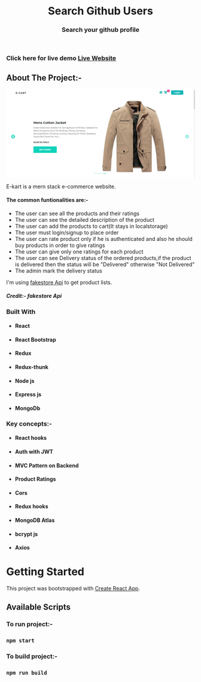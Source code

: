 <!-- PROJECT LOGO -->
<p align="center">

  <h1 align="center">Search Github Users</h1>

  <h3 align="center">
  Search your github profile
  </h3>
 <br />
 
 ### Click here for live demo   <a href="https://get-github-users-info.netlify.app/">Live Website</a>

</p>

<!-- ABOUT THE PROJECT -->

## About The Project:-

![Home page](https://github.com/Sumukha210/E-kart-website/blob/main/public/img/homepage.png?raw=true "Ekart home page")

E-kart is a mern stack e-commerce website.

#### The common funtionalities are:-

- The user can see all the products and their ratings
- The user can see the detailed description of the product
- The user can add the products to cart(It stays in localstorage)
- The user must login/signup to place order
- The user can rate product only if he is authenticated and also he should buy products in order to give ratings
- The user can give only one ratings for each product
- The user can see Delivery status of the ordered products,if the product is delivered then the status will be "Delivered" otherwise "Not Delivered"
- The admin mark the delivery status

I'm using [fakestore Api](https://fakestoreapi.com/) to get product lists.

##### Credit:- fakestore Api

### Built With

- #### React
- #### React Bootstrap
- #### Redux
- #### Redux-thunk
- #### Node js
- #### Express js
- #### MongoDb

### Key concepts:-

- #### React hooks
- #### Auth with JWT
- #### MVC Pattern on Backend
- #### Product Ratings
- #### Cors
- #### Redux hooks
- #### MongoDB Atlas
- #### bcrypt js
- #### Axios

<!-- GETTING STARTED -->

# Getting Started

This project was bootstrapped with [Create React App](https://github.com/facebook/create-react-app).

## Available Scripts

### To run project:-

### `npm start`

### To build project:-

### `npm run build`
